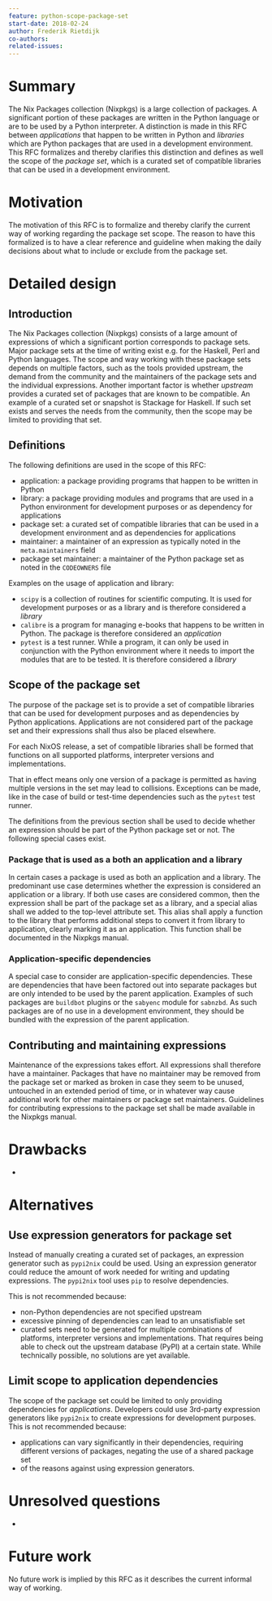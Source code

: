 ```yaml
---
feature: python-scope-package-set
start-date: 2018-02-24
author: Frederik Rietdijk
co-authors:
related-issues:
---
```


# Summary
[summary]: #summary

The Nix Packages collection (Nixpkgs) is a large collection of packages. A
significant portion of these packages are written in the Python language or are
to be used by a Python interpreter. A distinction is made in this RFC between
*applications* that happen to be written in Python and *libraries* which are
Python packages that are used in a development environment. This RFC formalizes
and thereby clarifies this distinction and defines as well the scope of the
*package set*, which is a curated set of compatible libraries that can be used
in a development environment.

# Motivation
[motivation]: #motivation

The motivation of this RFC is to formalize and thereby clarify the current way
of working regarding the package set scope. The reason to have this formalized
is to have a clear reference and guideline when making the daily decisions about
what to include or exclude from the package set.

# Detailed design
[design]: #detailed-design

## Introduction

The Nix Packages collection (Nixpkgs) consists of a large amount of expressions
of which a significant portion corresponds to package sets. Major package sets
at the time of writing exist e.g. for the Haskell, Perl and Python languages.
The scope and way working with these package sets depends on multiple factors,
such as the tools provided upstream, the demand from the community and the
maintainers of the package sets and the individual expressions. Another
important factor is whether *upstream* provides a curated set of packages that
are known to be compatible. An example of a curated set or snapshot is Stackage
for Haskell. If such set exists and serves the needs from the community, then
the scope may be limited to providing that set.

## Definitions

The following definitions are used in the scope of this RFC:
- application: a package providing programs that happen to be written in Python
- library: a package providing modules and programs that are used in a Python environment for development purposes or as dependency for applications
- package set: a curated set of compatible libraries that can be used in a development environment and as dependencies for applications
- maintainer: a maintainer of an expression as typically noted in the `meta.maintainers` field
- package set maintainer: a maintainer of the Python package set as noted in the `CODEOWNERS` file

Examples on the usage of application and library:
- `scipy` is a collection of routines for scientific computing. It is used for development purposes or as a library and is therefore considered a *library*
- `calibre` is a program for managing e-books that happens to be written in Python. The package is therefore considered an *application*
- `pytest` is a test runner. While a program, it can only be used in conjunction with the Python environment where it needs to import the modules that are to be tested. It is therefore considered a *library*

## Scope of the package set

The purpose of the package set is to provide a set of compatible libraries that
can be used for development purposes and as dependencies by Python applications.
Applications are not considered part of the package set and their expressions
shall thus also be placed elsewhere.

For each NixOS release, a set of compatible libraries shall be formed
that functions on all supported platforms, interpreter versions and
implementations.

That in effect means only one version of a package is permitted as having
multiple versions in the set may lead to collisions. Exceptions can be made,
like in the case of build or test-time dependencies such as the `pytest` test runner.

The definitions from the previous section shall be used to decide whether an
expression should be part of the Python package set or not. The following
special cases exist.

### Package that is used as a both an application and a library
In certain cases a package is used as both an application and a library. The
predominant use case determines whether the expression is considered an
application or a library. If both use cases are considered common, then the
expression shall be part of the package set as a library, and a special alias
shall we added to the top-level attribute set. This alias shall apply a function
to the library that performs additional steps to convert it from library to
application, clearly marking it as an application. This function shall be
documented in the Nixpkgs manual.

### Application-specific dependencies
A special case to consider are application-specific dependencies. These are
dependencies that have been factored out into separate packages but are only
intended to be used by the parent application. Examples of such packages are
`buildbot` plugins or the `sabyenc` module for `sabnzbd`. As such packages are
of no use in a development environment, they should be bundled with the
expression of the parent application.

## Contributing and maintaining expressions

Maintenance of the expressions takes effort. All expressions shall therefore
have a maintainer. Packages that have no maintainer may be removed from the
package set or marked as broken in case they seem to be unused, untouched in an
extended period of time, or in whatever way cause additional work for other
maintainers or package set maintainers. Guidelines for contributing expressions
to the package set shall be made available in the Nixpkgs manual.

# Drawbacks
[drawbacks]: #drawbacks

-

# Alternatives
[alternatives]: #alternatives

## Use expression generators for package set

Instead of manually creating a curated set of packages, an expression generator
such as `pypi2nix` could be used. Using an expression generator could reduce the
amount of work needed for writing and updating expressions. The `pypi2nix` tool
uses `pip` to resolve dependencies.

This is not recommended because:
- non-Python dependencies are not specified upstream
- excessive pinning of dependencies can lead to an unsatisfiable set
- curated sets need to be generated for multiple combinations of platforms,
interpreter versions and implementations. That requires being able to check out
the upstream database (PyPI) at a certain state. While technically possible, no
solutions are yet available.

## Limit scope to application dependencies

The scope of the package set could be limited to only providing dependencies for
*applications*. Developers could use 3rd-party expression generators like
`pypi2nix` to create expressions for development purposes. This is not
recommended because:
- applications can vary significantly in their dependencies, requiring different
versions of packages, negating the use of a shared package set
- of the reasons against using expression generators.


# Unresolved questions
[unresolved]: #unresolved-questions

-

# Future work
[future]: #future-work

No future work is implied by this RFC as it describes the current informal way of working.